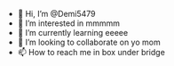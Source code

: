 - 👋 Hi, I’m @Demi5479
- 👀 I’m interested in mmmmm
- 🌱 I’m currently learning eeeee
- 💞️ I’m looking to collaborate on yo mom
- 📫 How to reach me in box under bridge

<!---
Demi5479/Demi5479 is a ✨ special ✨ repository because its `README.md` (this file) appears on your GitHub profile.
You can click the Preview link to take a look at your changes.
--->
